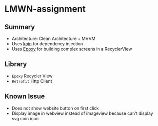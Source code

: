 # LMWN-assignment

## Summary
- Architecture: Clean Architecture + MVVM
- Uses [koin](https://github.com/InsertKoinIO/koin) for dependency injection
- Uses [Epoxy](https://github.com/airbnb/epoxy) for building complex screens in a RecyclerView

## Library
- `Epoxy` Recycler View
- `Retrofit` Http Client

## Known Issue
- Does not show website button on first click
- Display image in webview instead of imageview because can't display svg coin icon
